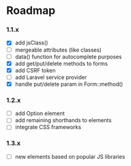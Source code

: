 # Roadmap

### 1.1.x
- [x] add jsClass()
- [ ] mergeable attributes (like classes)
- [ ] data() function for autocomplete purposes
- [x] add get/put/delete methods to forms
- [x] add CSRF token
- [ ] add Laravel service provider
- [x] handle put/delete param in Form::method()

### 1.2.x
- [ ] add Option element
- [ ] add remaining shorthands to elements
- [ ] integrate CSS frameworks

### 1.3.x 
- [ ] new elements based on popular JS libraries